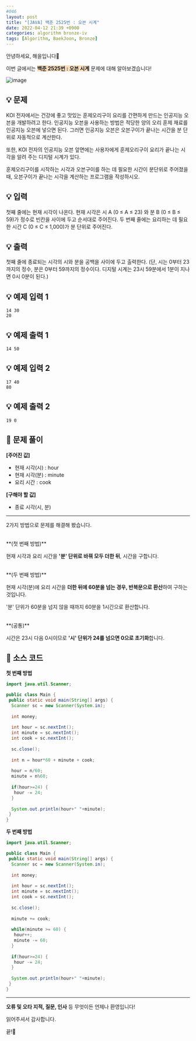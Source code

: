 ```yaml
---
#046
layout: post
title: "[JAVA] 백준 2525번 : 오븐 시계"
date: 2022-04-12 21:39 +0900
categories: algorithm bronze-iv
tags: [Algorithm, BaekJoon, Bronze]
---
```


안녕하세요, 해을입니다🦖

이번 글에서는 <span style="background-color:#f7ddbe">**백준 2525번 : 오븐 시계**</span> 문제에 대해 알아보겠습니다!

![image](https://user-images.githubusercontent.com/39720852/164966190-ebafd6b5-0d4f-4e66-abc3-cdd436e6680d.png)

## 💡 문제

KOI 전자에서는 건강에 좋고 맛있는 훈제오리구이 요리를 간편하게 만드는 인공지능 오븐을 개발하려고 한다. 인공지능 오븐을 사용하는 방법은 적당한 양의 오리 훈제 재료를 인공지능 오븐에 넣으면 된다. 그러면 인공지능 오븐은 오븐구이가 끝나는 시간을 분 단위로 자동적으로 계산한다.

또한, KOI 전자의 인공지능 오븐 앞면에는 사용자에게 훈제오리구이 요리가 끝나는 시각을 알려 주는 디지털 시계가 있다.

훈제오리구이를 시작하는 시각과 오븐구이를 하는 데 필요한 시간이 분단위로 주어졌을 때, 오븐구이가 끝나는 시각을 계산하는 프로그램을 작성하시오.

## 💡 입력

첫째 줄에는 현재 시각이 나온다. 현재 시각은 시 A (0 ≤ A ≤ 23) 와 분 B (0 ≤ B ≤ 59)가 정수로 빈칸을 사이에 두고 순서대로 주어진다. 두 번째 줄에는 요리하는 데 필요한 시간 C (0 ≤ C ≤ 1,000)가 분 단위로 주어진다.

## 💡 출력

첫째 줄에 종료되는 시각의 시와 분을 공백을 사이에 두고 출력한다. (단, 시는 0부터 23까지의 정수, 분은 0부터 59까지의 정수이다. 디지털 시계는 23시 59분에서 1분이 지나면 0시 0분이 된다.)

## 💡 예제 입력 1

```
14 30
20
```

## 💡 예제 출력 1

```
14 50
```

## 💡 예제 입력 2

```
17 40
80
```

## 💡 예제 출력 2

```
19 0
```

## 🚩 문제 풀이

**[주어진 값]**

* 현재 시각(시) : hour
* 현재 시각(분) : minute
* 요리 시간 : cook

**[구해야 할 값]**

* 종료 시각(시, 분)

---

2가지 방법으로 문제를 해결해 봤습니다.

<br/>
**(첫 번째 방법)**

현재 시각과 요리 시간을 **'분' 단위로 바꿔 모두 더한 뒤**, 시간을 구합니다.

<br/>
**(두 번째 방법)**

현재 시각(분)에 요리 시간을 **더한 뒤에 60분을 넘는 경우, 반복문으로 환산**하여 구하는 것입니다.

'분' 단위가 60분을 넘지 않을 때까지 60분을 1시간으로 환산합니다.

<br/>
**(공통)** 

시간은 23시 다음 0시이므로 **'시' 단위가 24를 넘으면 0으로 초기화**합니다.

## 🚩 소스 코드

**첫 번째 방법**

``` java
import java.util.Scanner;

public class Main {
 public static void main(String[] args) {  
  Scanner sc = new Scanner(System.in);
  
  int money;
  
  int hour = sc.nextInt();
  int minute = sc.nextInt();
  int cook = sc.nextInt();
  
  sc.close();
  
  int n = hour*60 + minute + cook;
  
  hour = n/60;
  minute = n%60;
  
  if(hour>=24) {
   hour -= 24;
  }
  
  System.out.println(hour+" "+minute);
 }
}
```

**두 번째 방법**

``` java
import java.util.Scanner;

public class Main {
 public static void main(String[] args) {  
  Scanner sc = new Scanner(System.in);
  
  int money;
  
  int hour = sc.nextInt();
  int minute = sc.nextInt();
  int cook = sc.nextInt();
  
  sc.close();
  
  minute += cook;
  
  while(minute >= 60) {
   hour++;
   minute -= 60;
  }
  
  if(hour>=24) {
   hour -= 24;
  }
  
  System.out.println(hour+" "+minute);
 }
}
```

---

**오류 및 오타 지적, 질문, 인사** 등 무엇이든 언제나 환영입니다!

읽어주셔서 감사합니다.

끝!🦕
